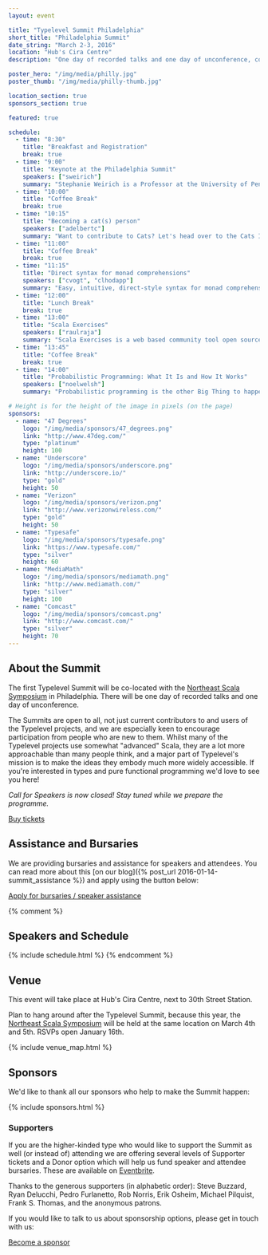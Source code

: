 ```yaml
---
layout: event

title: "Typelevel Summit Philadelphia"
short_title: "Philadelphia Summit"
date_string: "March 2-3, 2016"
location: "Hub's Cira Centre"
description: "One day of recorded talks and one day of unconference, co-located with NE Scala."

poster_hero: "/img/media/philly.jpg"
poster_thumb: "/img/media/philly-thumb.jpg"

location_section: true
sponsors_section: true

featured: true

schedule:
  - time: "8:30"
    title: "Breakfast and Registration"
    break: true
  - time: "9:00"
    title: "Keynote at the Philadelphia Summit"
    speakers: ["sweirich"]
    summary: "Stephanie Weirich is a Professor at the University of Pennsylvania. Her research centers on programming languages, type theory and machine-assisted reasoning. In particular, she studies generic programming, metaprogramming, dependent type systems, and type inference in the context of functional programming languages. She is currently an Editor of the Journal of Functional Programming and served as the program chair for ICFP in 2010 and the Haskell Symposium in 2009."
  - time: "10:00"
    title: "Coffee Break"
    break: true
  - time: "10:15"
    title: "Becoming a cat(s) person"
    speakers: ["adelbertc"]
    summary: "Want to contribute to Cats? Let's head over to the Cats Issues list and do some live coding! Along the way we will see how the codebase is organized, the various bits of automation provided, and how you can use our various channels to get feedback on..."
  - time: "11:00"
    title: "Coffee Break"
    break: true
  - time: "11:15"
    title: "Direct syntax for monad comprehensions"
    speakers: ["cvogt", "clhodapp"]
    summary: "Easy, intuitive, direct-style syntax for monad comprehensions! Like Scala  async  or SBT  .value , but generalized to any monad. Implemented, ready to be used and requiring only vanilla Scala 2.10/2.11 and blackbox macros. Future extensions could..."
  - time: "12:00"
    title: "Lunch Break"
    break: true
  - time: "13:00"
    title: "Scala Exercises"
    speakers: ["raulraja"]
    summary: "Scala Exercises is a web based community tool open sourced by 47 Degrees. It contains multiple koan and free form style exercises maintained by library authors and maintainers to help you master some of the most important tools in the Scala Ecosystem..."
  - time: "13:45"
    title: "Coffee Break"
    break: true
  - time: "14:00"
    title: "Probabilistic Programming: What It Is and How It Works"
    speakers: ["noelwelsh"]
    summary: "Probabilistic programming is the other Big Thing to happen in machine learning alongside deep learning. It is also closely tied to functional programming. In this talk I will explain the goals of probabilistic programming and how we can implement a..."

# Height is for the height of the image in pixels (on the page)
sponsors:
  - name: "47 Degrees"
    logo: "/img/media/sponsors/47_degrees.png"
    link: "http://www.47deg.com/"
    type: "platinum"
    height: 100
  - name: "Underscore"
    logo: "/img/media/sponsors/underscore.png"
    link: "http://underscore.io/"
    type: "gold"
    height: 50
  - name: "Verizon"
    logo: "/img/media/sponsors/verizon.png"
    link: "http://www.verizonwireless.com/"
    type: "gold"
    height: 50
  - name: "Typesafe"
    logo: "/img/media/sponsors/typesafe.png"
    link: "https://www.typesafe.com/"
    type: "silver"
    height: 60
  - name: "MediaMath"
    logo: "/img/media/sponsors/mediamath.png"
    link: "http://www.mediamath.com/"
    type: "silver"
    height: 100
  - name: "Comcast"
    logo: "/img/media/sponsors/comcast.png"
    link: "http://www.comcast.com/"
    type: "silver"
    height: 70
---
```


## About the Summit

The first Typelevel Summit will be co-located with the <a href="http://www.nescala.org/">Northeast Scala Symposium</a> in Philadelphia.
There will be one day of recorded talks and one day of unconference.

The Summits are open to all, not just current contributors to and users of the Typelevel projects, and we are especially keen to encourage participation from people who are new to them.
Whilst many of the Typelevel projects use somewhat "advanced" Scala, they are a lot more approachable than many people think, and a major part of Typelevel's mission is to make the ideas they embody much more widely accessible.
If you're interested in types and pure functional programming we'd love to see you here!

_Call for Speakers is now closed!
Stay tuned while we prepare the programme._

<a class="btn large" href="https://www.eventbrite.co.uk/e/typelevel-summit-us-tickets-20778897241">Buy tickets</a>

## Assistance and Bursaries

We are providing bursaries and assistance for speakers and attendees. You can read more about this [on our blog]({% post_url 2016-01-14-summit_assistance %}) and apply using the button below:

<a class="btn large" href="https://docs.google.com/a/underscoreconsulting.com/forms/d/1hhia7etHm_UT4WnQS7JTyGE03z-2-T1xJGujOkvacjs/viewform">Apply for bursaries / speaker assistance</a>

{% comment %}
## Speakers and Schedule
{% include schedule.html %}
{% endcomment %}

## Venue

This event will take place at Hub's Cira Centre, next to 30th Street Station.

Plan to hang around after the Typelevel Summit, because this year, the <a href="http://www.nescala.org/">Northeast Scala Symposium</a> will be held at the same location on March 4th and 5th.
RSVPs open January 16th.

{% include venue_map.html %}

## Sponsors
We'd like to thank all our sponsors who help to make the Summit happen:

{% include sponsors.html %}

### Supporters

If you are the higher-kinded type who would like to support the Summit as well (or instead of) attending we are offering several levels of Supporter tickets and a Donor option which will help us fund speaker and attendee bursaries.
These are available on <a href="https://www.eventbrite.co.uk/e/typelevel-summit-us-tickets-20778897241">Eventbrite</a>.

Thanks to the generous supporters (in alphabetic order):
Steve Buzzard, Ryan Delucchi, Pedro Furlanetto, Rob Norris, Erik Osheim, Michael Pilquist, Frank S. Thomas, and the anonymous patrons.

If you would like to talk to us about sponsorship options, please get in touch with us:

<a class="btn large" href="mailto:info@typelevel.org">Become a sponsor</a>
